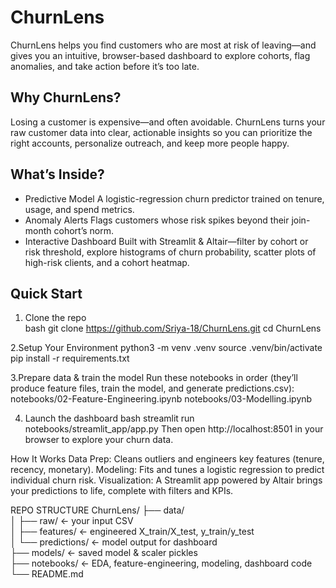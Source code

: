 # ChurnLens

ChurnLens helps you find customers who are most at risk of leaving—and gives you an intuitive, browser-based dashboard to explore cohorts, flag anomalies, and take action before it’s too late.

## Why ChurnLens?  
Losing a customer is expensive—and often avoidable. ChurnLens turns your raw customer data into clear, actionable insights so you can prioritize the right accounts, personalize outreach, and keep more people happy.

## What’s Inside?  
- Predictive Model 
  A logistic-regression churn predictor trained on tenure, usage, and spend metrics.  
- Anomaly Alerts 
  Flags customers whose risk spikes beyond their join-month cohort’s norm.  
- Interactive Dashboard
  Built with Streamlit & Altair—filter by cohort or risk threshold, explore histograms of churn probability, scatter plots of high-risk clients, and a cohort heatmap.

## Quick Start

1. Clone the repo  
   bash
    git clone https://github.com/Sriya-18/ChurnLens.git
   cd ChurnLens
   
2.Setup Your Environment
   python3 -m venv .venv
source .venv/bin/activate
pip install -r requirements.txt

3.Prepare data & train the model
Run these notebooks in order (they’ll produce feature files, train the model, and generate predictions.csv):
notebooks/02-Feature-Engineering.ipynb
notebooks/03-Modelling.ipynb

4. Launch the dashboard
bash
streamlit run notebooks/streamlit_app/app.py
Then open http://localhost:8501 in your browser to explore your churn data.

How It Works
Data Prep: Cleans outliers and engineers key features (tenure, recency, monetary).
Modeling: Fits and tunes a logistic regression to predict individual churn risk.
Visualization: A Streamlit app powered by Altair brings your predictions to life, complete with filters and KPIs.

REPO STRUCTURE 
ChurnLens/
├── data/              
│   ├── raw/           ← your input CSV  
│   ├── features/      ← engineered X_train/X_test, y_train/y_test  
│   └── predictions/   ← model output for dashboard  
├── models/            ← saved model & scaler pickles  
├── notebooks/         ← EDA, feature-engineering, modeling, dashboard code  
└── README.md          


